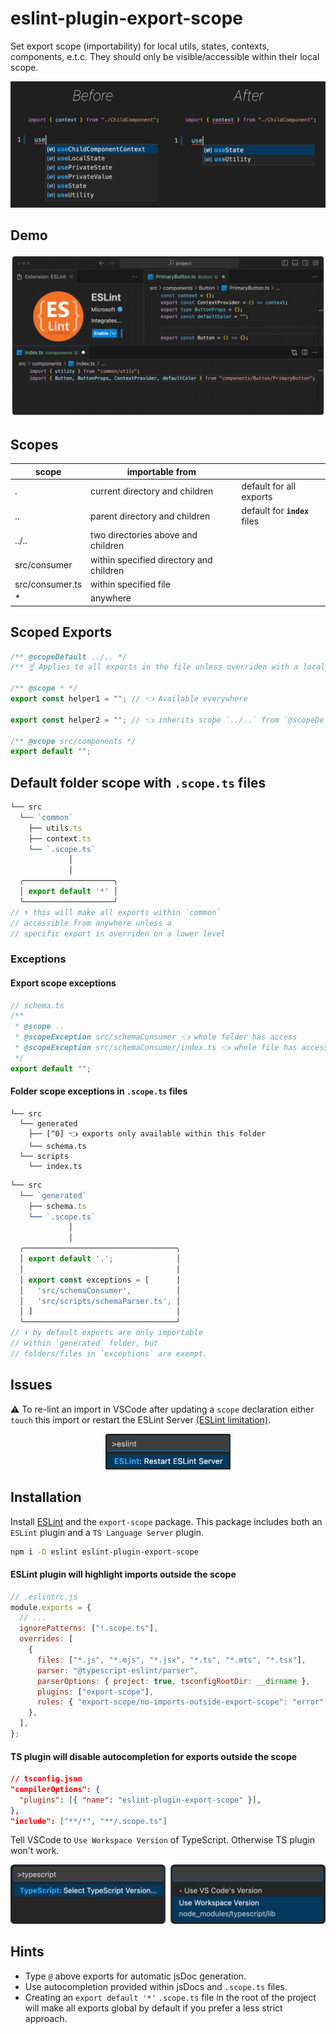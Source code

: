 # eslint-plugin-export-scope

Set export scope (importability) for local utils, states, contexts, components, e.t.c. They should only be visible/accessible within their local scope.

![Before-after comparison](/readme-src/before_after.jpg "Before-after comparison")

## Demo

![Demo](/readme-src/demo.gif "Demo")

## Scopes

<p align="center">

| scope           | importable from                         |                               |
| --------------- | --------------------------------------- | ----------------------------- |
| .               | current directory and children          | default for all exports       |
| ..              | parent directory and children           | default for **`index`** files |
| ../..           | two directories above and children      |                               |
| src/consumer    | within specified directory and children |                               |
| src/consumer.ts | within specified file                   |                               |
| \*              | anywhere                                |                               |

</p>

## Scoped Exports

```ts
/** @scopeDefault ../.. */
/** ☝ Applies to all exports in the file unless overriden with a local `@scope` */

/** @scope * */
export const helper1 = ""; // 👈 Available everywhere

export const helper2 = ""; // 👈 inherits scope `../..` from `@scopeDefault`

/** @scope src/components */
export default "";
```

## Default folder scope with `.scope.ts` files

```ts
└── src
  └── `common`
    ├── utils.ts
    ├── context.ts
    └── `.scope.ts`
             │
             │
  ╭────────────────────╮
  │ export default '*' │
  ╰────────────────────╯
// ⬆ this will make all exports within `common`
// accessible from anywhere unless a
// specific export is overriden on a lower level

```

### Exceptions

#### Export scope exceptions

```ts
// schema.ts
/**
 * @scope ..
 * @scopeException src/schemaConsumer 👈 whole folder has access
 * @scopeException src/schemaConsumer/index.ts 👈 whole file has access
 */
export default "";
```

#### Folder scope exceptions in `.scope.ts` files

```
└── src
  └── generated
    ├── [^0] 👈 exports only available within this folder
    └── schema.ts
  └── scripts
    └── index.ts
```

```ts
└── src
  └── `generated`
    ├── schema.ts
    └── `.scope.ts`
             │
             │
  ╭──────────────────────────────────╮
  │ export default '.';              │
  │                                  │
  │ export const exceptions = [      │
  │   'src/schemaConsumer',          │
  │   'src/scripts/schemaParser.ts', │
  │ ]                                │
  ╰──────────────────────────────────╯
// ⬆ by default exports are only importable
// within `generated` folder, but
// folders/files in `exceptions` are exempt.

```

## Issues

⚠️ To re-lint an import in VSCode after updating a `scope` declaration either `touch` this import or restart the ESLint Server [(ESLint limitation)](https://github.com/microsoft/vscode-eslint/issues/1565#event-7958473201).

<p align="center">
  <img src="readme-src/restart_eslint_server.png" alt="Restart ESLint Server" width="200" />
</p>

## Installation

Install [ESLint](https://eslint.org/) and the `export-scope` package. This package includes both an `ESLint` plugin and a `TS Language Server` plugin.

```sh
npm i -D eslint eslint-plugin-export-scope
```

#### ESLint plugin will highlight imports outside the scope

```js
// .eslintrc.js
module.exports = {
  // ...
  ignorePatterns: ["!.scope.ts"],
  overrides: [
    {
      files: ["*.js", "*.mjs", "*.jsx", "*.ts", "*.mts", "*.tsx"],
      parser: "@typescript-eslint/parser",
      parserOptions: { project: true, tsconfigRootDir: __dirname },
      plugins: ["export-scope"],
      rules: { "export-scope/no-imports-outside-export-scope": "error" },
    },
  ],
};
```

#### TS plugin will disable autocompletion for exports outside the scope

```json
// tsconfig.json
"compilerOptions": {
  "plugins": [{ "name": "eslint-plugin-export-scope" }],
},
"include": ["**/*", "**/.scope.ts"]
```

Tell VSCode to `Use Workspace Version` of TypeScript. Otherwise TS plugin won't work.

<p align="center">
  <img src="readme-src/ts_version.png" alt="Select TS version" width="600" />
</p>

## Hints

- Type `@` above exports for automatic jsDoc generation.
- Use autocompletion provided within jsDocs and `.scope.ts` files.
- Creating an `export default '*'` `.scope.ts` file in the root of the project will make all exports global by default if you prefer a less strict approach.
